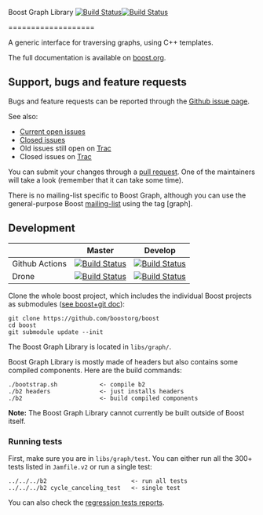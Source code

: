 Boost Graph Library  [![Build Status](https://drone.cpp.al/api/badges/boostorg/graph/status.svg)](https://drone.cpp.al/boostorg/graph)[![Build Status](https://github.com/boostorg/graph/workflows/CI/badge.svg?branch=develop)](https://github.com/boostorg/graph/actions)

===================

A generic interface for traversing graphs, using C++ templates.

The full documentation is available on [boost.org](http://www.boost.org/doc/libs/release/libs/graph/doc/index.html).

## Support, bugs and feature requests ##

Bugs and feature requests can be reported through the [Github issue page](https://github.com/boostorg/graph/issues).

See also:

* [Current open issues](https://github.com/boostorg/graph/issues)
* [Closed issues](https://github.com/boostorg/graph/issues?utf8=%E2%9C%93&q=is%3Aissue+is%3Aclosed)
* Old issues still open on [Trac](https://svn.boost.org/trac/boost/query?status=!closed&component=graph&desc=1&order=id)
* Closed issues on [Trac](https://svn.boost.org/trac/boost/query?status=closed&component=graph&col=id&col=summary&col=status&col=owner&col=type&col=milestone&col=version&desc=1&order=id)

You can submit your changes through a [pull request](https://github.com/boostorg/graph/pulls). One of the maintainers will take a look (remember that it can take some time).

There is no mailing-list specific to Boost Graph, although you can use the general-purpose Boost [mailing-list](http://lists.boost.org/mailman/listinfo.cgi/boost-users) using the tag [graph].


## Development ##

|                  |  Master  |   Develop   |
|------------------|----------|-------------|
| Github Actions | [![Build Status](https://github.com/boostorg/graph/workflows/CI/badge.svg?branch=master)](https://github.com/boostorg/graph/actions) | [![Build Status](https://github.com/boostorg/graph/workflows/CI/badge.svg?branch=develop)](https://github.com/boostorg/graph/actions) |
|Drone | [![Build Status](https://drone.cpp.al/api/badges/boostorg/graph/status.svg?ref=refs/heads/master)](https://drone.cpp.al/boostorg/graph) | [![Build Status](https://drone.cpp.al/api/badges/boostorg/graph/status.svg)](https:/drone.cpp.al/boostorg/graph) |

Clone the whole boost project, which includes the individual Boost projects as submodules ([see boost+git doc](https://github.com/boostorg/boost/wiki/Getting-Started)):

    git clone https://github.com/boostorg/boost
    cd boost
    git submodule update --init

The Boost Graph Library is located in `libs/graph/`.

Boost Graph Library is mostly made of headers but also contains some compiled components. Here are the build commands:

    ./bootstrap.sh            <- compile b2
    ./b2 headers              <- just installs headers
    ./b2                      <- build compiled components

**Note:** The Boost Graph Library cannot currently be built outside of Boost itself.

### Running tests ###
First, make sure you are in `libs/graph/test`.
You can either run all the 300+ tests listed in `Jamfile.v2` or run a single test:

    ../../../b2                        <- run all tests
    ../../../b2 cycle_canceling_test   <- single test

You can also check the [regression tests reports](http://beta.boost.org/development/tests/develop/developer/graph.html).
